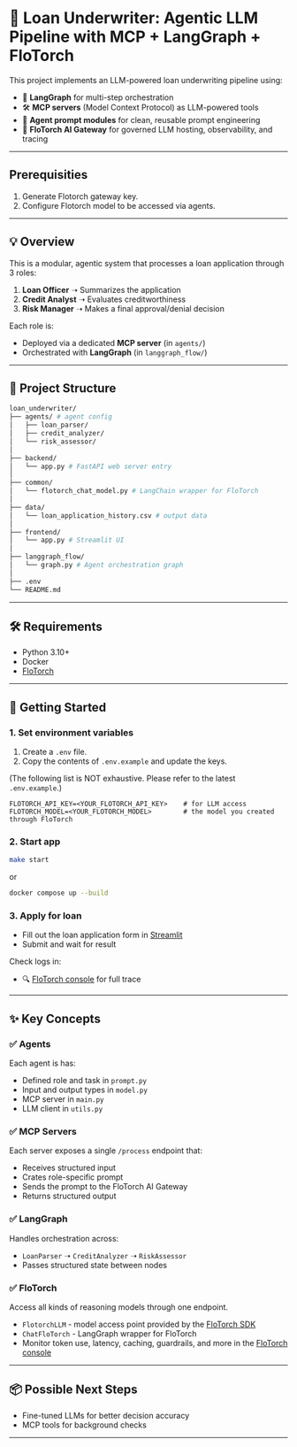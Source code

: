 # 🏦 Loan Underwriter: Agentic LLM Pipeline with MCP + LangGraph + FloTorch

This project implements an LLM-powered loan underwriting pipeline using:

- 🤖 **LangGraph** for multi-step orchestration
- 🛠 **MCP servers** (Model Context Protocol) as LLM-powered tools
- 🧠 **Agent prompt modules** for clean, reusable prompt engineering
- 📡 **FloTorch AI Gateway** for governed LLM hosting, observability, and tracing

---

## Prerequisities

1. Generate Flotorch gateway key.
2. Configure Flotorch model to be accessed via agents.

---

## 💡 Overview

This is a modular, agentic system that processes a loan application through 3 roles:

1. **Loan Officer** ➝ Summarizes the application
2. **Credit Analyst** ➝ Evaluates creditworthiness
3. **Risk Manager** ➝ Makes a final approval/denial decision

Each role is:

- Deployed via a dedicated **MCP server** (in `agents/`)
- Orchestrated with **LangGraph** (in `langgraph_flow/`)

---

## 🧱 Project Structure

```bash
loan_underwriter/
├── agents/ # agent config
│   ├── loan_parser/
│   ├── credit_analyzer/
│   └── risk_assessor/
│
├── backend/
│   └── app.py # FastAPI web server entry
│
├── common/
│   └── flotorch_chat_model.py # LangChain wrapper for FloTorch
│
├── data/
│   └── loan_application_history.csv # output data
│
├── frontend/
│   └── app.py # Streamlit UI
│
├── langgraph_flow/
│   └── graph.py # Agent orchestration graph
│
├── .env
└── README.md
```

---

## 🛠️ Requirements

- Python 3.10+
- Docker
- [FloTorch](https://flotorch.ai)

---

## 🚀 Getting Started

### 1. Set environment variables

1. Create a `.env` file.
2. Copy the contents of `.env.example` and update the keys.

(The following list is NOT exhaustive. Please refer to the latest `.env.example`.)

```env {.env}
FLOTORCH_API_KEY=<YOUR_FLOTORCH_API_KEY>    # for LLM access
FLOTORCH_MODEL=<YOUR_FLOTORCH_MODEL>        # the model you created through FloTorch
```

### 2. Start app

```bash
make start
```

or

```bash
docker compose up --build
```

### 3. Apply for loan

- Fill out the loan application form in [Streamlit](http://localhost:8501)
- Submit and wait for result

Check logs in:

- 🔍 [FloTorch console](console.flotorch.cloud) for full trace

---

## ✨ Key Concepts

### ✅ Agents

Each agent is has:

- Defined role and task in `prompt.py`
- Input and output types in `model.py`
- MCP server in `main.py`
- LLM client in `utils.py`

### ✅ MCP Servers

Each server exposes a single `/process` endpoint that:

- Receives structured input
- Crates role-specific prompt
- Sends the prompt to the FloTorch AI Gateway
- Returns structured output

### ✅ LangGraph

Handles orchestration across:

- `LoanParser` ➝ `CreditAnalyzer` ➝ `RiskAssessor`
- Passes structured state between nodes

### ✅ FloTorch

Access all kinds of reasoning models through one endpoint.

- `FlotorchLLM` - model access point provided by the [FloTorch SDK](https://github.com/FloTorch/Resources/tree/main/examples/flotorch-sdk%20notebooks)
- `ChatFloTorch` - LangGraph wrapper for FloTorch
- Monitor token use, latency, caching, guardrails, and more in the [FloTorch console](console.flotorch.cloud)

---

## 📦 Possible Next Steps

- Fine-tuned LLMs for better decision accuracy
- MCP tools for background checks

---
